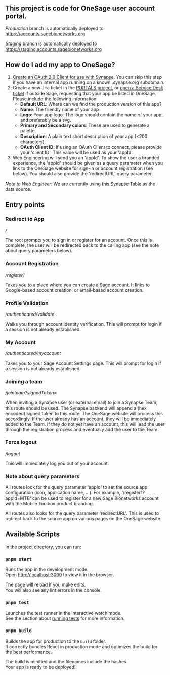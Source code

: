 ## This project is code for OneSage user account portal.

_Production_ branch is automatically deployed to https://accounts.sagebionetworks.org

_Staging_ branch is automatically deployed to https://staging.accounts.sagebionetworks.org

## How do I add my app to OneSage?

1. [Create an OAuth 2.0 Client for use with Synapse](https://help.synapse.org/docs/Using-Synapse-as-an-OAuth-Server.2048327904.html). You can skip this step if you have an internal app running on a known .synapse.org subdomain.
2. Create a new Jira ticket in the [PORTALS project](https://sagebionetworks.jira.com/jira/software/c/projects/PORTALS/issues), or [open a Service Desk ticket](https://sagebionetworks.jira.com/servicedesk/customer/portal/9) if outside Sage, requesting that your app be listed in OneSage. Please include the following information:
   - **Default URL**: Where can we find the production version of this app?
   - **Name**: The friendly name of your app
   - **Logo**: Your app logo. The logo should contain the name of your app, and preferably be a svg.
   - **Primary and Secondary colors**: These are used to generate a palette.
   - **Description**: A plain text short description of your app (<200 characters).
   - **OAuth Client ID**: If using an OAuth Client to connect, please provide your 'client ID'. This value will be used as your 'appId'.
3. Web Engineering will send you an 'appId'. To show the user a branded experience, the 'appId' should be given as a query parameter when you link to the OneSage website for sign-in or account registration (see below). You should also provide the 'redirectURL' query parameter.

_Note to Web Engineer:_ We are currently using [this Synapse Table](https://www.synapse.org/Synapse:syn45291362/tables/) as the data source.

## Entry points

### Redirect to App

_/_

The root prompts you to sign in or register for an account. Once this is complete, the user will be redirected back to the calling app (see the note about query parameters below).

### Account Registration

_/register1_

Takes you to a place where you can create a Sage account. It links to Google-based account creation, or email-based account creation.

### Profile Validation

_/authenticated/validate_

Walks you through account identity verification. This will prompt for login if a session is not already established.

### My Account

_/authenticated/myaccount_

Takes you to your Sage Account Settings page. This will prompt for login if a session is not already established.

### Joining a team

_/jointeam?signedToken=_

When inviting a Synapse user (or external email) to join a Synapse Team, this route should be used. The Synapse backend will append a (hex encoded) signed token to this route. The OneSage website will process this accordingly. If the user already has an account, they will be immediately added to the Team. If they do not yet have an account, this will lead the user through the registration process and eventually add the user to the Team.

### Force logout

_/logout_

This will immediately log you out of your account.

### Note about query parameters

All routes look for the query parameter 'appId' to set the source app configuration (icon, application name, ...). For example, '/register1?appId=MTB' can be used to register for a new Sage Bionetworks account with the Mobile Toolbox product branding.

All routes also looks for the query parameter 'redirectURL'. This is used to redirect back to the source app on various pages on the OneSage website.

## Available Scripts

In the project directory, you can run:

### `pnpm start`

Runs the app in the development mode.<br>
Open [http://localhost:3000](http://localhost:3000) to view it in the browser.

The page will reload if you make edits.<br>
You will also see any lint errors in the console.

### `pnpm test`

Launches the test runner in the interactive watch mode.<br>
See the section about [running tests](https://facebook.github.io/create-react-app/docs/running-tests) for more information.

### `pnpm build`

Builds the app for production to the `build` folder.<br>
It correctly bundles React in production mode and optimizes the build for the best performance.

The build is minified and the filenames include the hashes.<br>
Your app is ready to be deployed!

